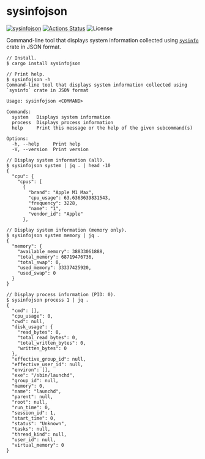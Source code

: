 sysinfojson
===========

[![sysinfojson](https://img.shields.io/crates/v/sysinfojson.svg)](https://crates.io/crates/sysinfojson)
[![Actions Status](https://github.com/sile/sysinfojson/workflows/CI/badge.svg)](https://github.com/sile/sysinfojson/actions)
![License](https://img.shields.io/crates/l/sysinfojson)

Command-line tool that displays system information collected using [`sysinfo`] crate in JSON format.

[`sysinfo`]: https://crates.io/crates/sysinfo

```console
// Install.
$ cargo install sysinfojson

// Print help.
$ sysinfojson -h
Command-line tool that displays system information collected using `sysinfo` crate in JSON format

Usage: sysinfojson <COMMAND>

Commands:
  system   Displays system information
  process  Displays process information
  help     Print this message or the help of the given subcommand(s)

Options:
  -h, --help     Print help
  -V, --version  Print version

// Display system information (all).
$ sysinfojson system | jq . | head -10
{
  "cpu": {
    "cpus": [
      {
        "brand": "Apple M1 Max",
        "cpu_usage": 63.6363639831543,
        "frequency": 3228,
        "name": "1",
        "vendor_id": "Apple"
      },

// Display system information (memory only).
$ sysinfojson system memory | jq .
{
  "memory": {
    "available_memory": 38833061888,
    "total_memory": 68719476736,
    "total_swap": 0,
    "used_memory": 33337425920,
    "used_swap": 0
  }
}

// Display process information (PID: 0).
$ sysinfojson process 1 | jq .
{
  "cmd": [],
  "cpu_usage": 0,
  "cwd": null,
  "disk_usage": {
    "read_bytes": 0,
    "total_read_bytes": 0,
    "total_written_bytes": 0,
    "written_bytes": 0
  },
  "effective_group_id": null,
  "effective_user_id": null,
  "environ": [],
  "exe": "/sbin/launchd",
  "group_id": null,
  "memory": 0,
  "name": "launchd",
  "parent": null,
  "root": null,
  "run_time": 0,
  "session_id": 1,
  "start_time": 0,
  "status": "Unknown",
  "tasks": null,
  "thread_kind": null,
  "user_id": null,
  "virtual_memory": 0
}
```
